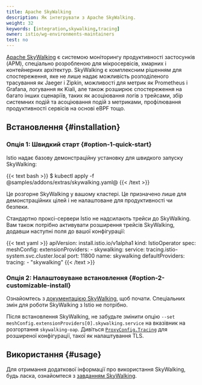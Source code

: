 ```yaml
---
title: Apache SkyWalking
description: Як інтегрувати з Apache SkyWalking.
weight: 32
keywords: [integration,skywalking,tracing]
owner: istio/wg-environments-maintainers
test: no
---
```


[Apache SkyWalking](http://skywalking.apache.org) є системою моніторингу продуктивності застосунків (APM), спеціально розробленою для мікросервісів, хмарних і контейнерних архітектур. SkyWalking є комплексним рішенням для спостереження, яке не лише надає можливість розподіленого трасування як Jaeger і Zipkin, можливості для метрик як Prometheus і Grafana, логування як Kiali, але також розширює спостереження на багато інших сценаріїв, таких як асоціювання логів з трейсами, збір системних подій та асоціювання подій з метриками, профілювання продуктивності сервісів на основі eBPF тощо.

## Встановлення {#installation}

### Опція 1: Швидкий старт {#option-1-quick-start}

Istio надає базову демонстраційну установку для швидкого запуску SkyWalking:

{{< text bash >}}
$ kubectl apply -f @samples/addons/extras/skywalking.yaml@
{{< /text >}}

Це розгорне SkyWalking у вашому кластері. Це призначено лише для демонстраційних цілей і не налаштоване для продуктивності чи безпеки.

Стандартно проксі-сервери Istio не надсилають трейси до SkyWalking. Вам також потрібно активувати розширення трейсів SkyWalking, додавши наступні поля до вашої конфігурації:

{{< text yaml >}}
apiVersion: install.istio.io/v1alpha1
kind: IstioOperator
spec:
  meshConfig:
    extensionProviders:
      - skywalking:
          service: tracing.istio-system.svc.cluster.local
          port: 11800
        name: skywalking
    defaultProviders:
        tracing:
        - "skywalking"
{{< /text >}}

### Опція 2: Налаштовуване встановлення {#option-2-customizable-install}

Ознайомтесь з [документацією SkyWalking](http://skywalking.apache.org), щоб почати. Спеціальних змін для роботи SkyWalking з Istio не потрібно.

Після встановлення SkyWalking, не забудьте змінити опцію `--set meshConfig.extensionProviders[0].skywalking.service` на вказівник на розгортання `skywalking-oap`. Дивіться [`ProxyConfig.Tracing`](/docs/reference/config/istio.mesh.v1alpha1/#Tracing) для розширеної конфігурації, такої як налаштування TLS.

## Використання {#usage}

Для отримання додаткової інформації про використання SkyWalking, будь ласка, ознайомтеся з [завданням SkyWalking](/docs/tasks/observability/distributed-tracing/skywalking/).
